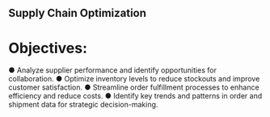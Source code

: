 ## Supply Chain Optimization
# Objectives:
● Analyze supplier performance and identify opportunities for collaboration.
● Optimize inventory levels to reduce stockouts and improve customer satisfaction.
● Streamline order fulfillment processes to enhance efficiency and reduce costs.
● Identify key trends and patterns in order and shipment data for strategic 
decision-making. 
